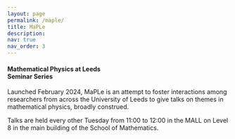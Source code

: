 ```yaml
---
layout: page
permalink: /maple/
title: MaPLe
description:
nav: true
nav_order: 3
---
```


<h4> <b>Ma</b>thematical <b>P</b>hysics at <b>Le</b>eds <br> Seminar Series</h4>

Launched February 2024, MaPLe is an attempt to foster interactions among researchers from across the University of Leeds to give talks on themes in mathematical physics, broadly construed.

Talks are held every other Tuesday from 11:00 to 12:00 in the MALL on Level 8 in the main building of the School of Mathematics.
